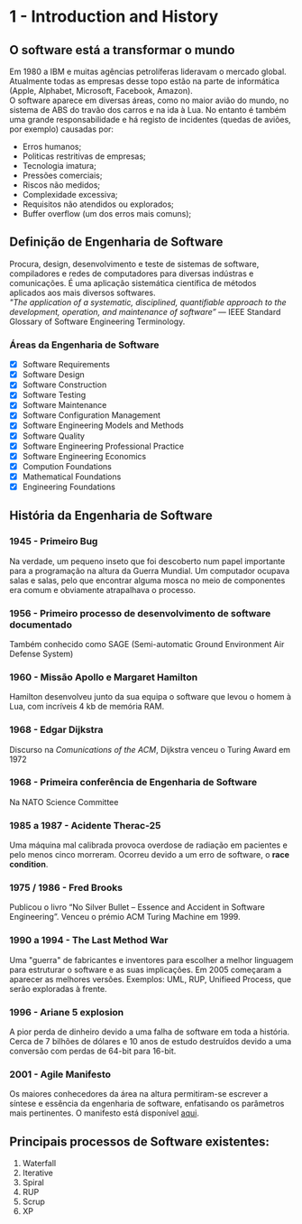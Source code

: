 # 1 - Introduction and History

## O software está a transformar o mundo

Em 1980 a IBM e muitas agências petrolíferas lideravam o mercado global. Atualmente todas as empresas desse topo estão na parte de informática (Apple, Alphabet, Microsoft, Facebook, Amazon). <br>
O software aparece em diversas áreas, como no maior avião do mundo, no sistema de ABS do travão dos carros e na ida à Lua. No entanto é também uma grande responsabilidade  e há registo de incidentes (quedas de aviões, por exemplo) causadas por:

- Erros humanos;
- Politicas restritivas de empresas;
- Tecnologia imatura;
- Pressões comerciais;
- Riscos não medidos;
- Complexidade excessiva;
- Requisitos não atendidos ou explorados;
- Buffer overflow (um dos erros mais comuns);

## Definição de Engenharia de Software

Procura, design, desenvolvimento e teste de sistemas de software, compiladores e redes de computadores para diversas indústras e comunicações. É uma aplicação sistemática científica de métodos aplicados aos mais diversos softwares. <br>
*"The application of a systematic, disciplined, quantifiable approach to the development, operation, and maintenance of software”* — IEEE Standard Glossary of Software Engineering Terminology.

### Áreas da Engenharia de Software

- [x] Software Requirements
- [x] Software Design
- [x] Software Construction
- [x] Software Testing
- [x] Software Maintenance
- [x] Software Configuration Management
- [x] Software Engineering Models and Methods
- [x] Software Quality
- [x] Software Engineering Professional Practice
- [x] Software Engineering Economics
- [x] Compution Foundations
- [x] Mathematical Foundations
- [x] Engineering Foundations

## História da Engenharia de Software

### 1945 - Primeiro Bug

Na verdade, um pequeno inseto que foi descoberto num papel importante para a programação na altura da Guerra Mundial. Um computador ocupava salas e salas, pelo que encontrar alguma mosca no meio de componentes era comum e obviamente atrapalhava o processo.

### 1956 - Primeiro processo de desenvolvimento de software documentado
Também conhecido como SAGE (Semi-automatic Ground Environment Air Defense System)

### 1960 - Missão Apollo e Margaret Hamilton
Hamilton desenvolveu junto da sua equipa o software que levou o homem à Lua, com incríveis 4 kb de memória RAM.

### 1968 - Edgar Dijkstra
Discurso na *Comunications of the ACM*, Dijkstra venceu o Turing Award em 1972

### 1968 - Primeira conferência de Engenharia de Software
Na NATO Science Committee

### 1985 a 1987 - Acidente Therac-25
Uma máquina mal calibrada provoca overdose de radiação em pacientes e pelo menos cinco morreram. Ocorreu devido a um erro de software, o **race condition**.

### 1975 / 1986 - Fred Brooks
Publicou o livro “No Silver Bullet – Essence and Accident in Software Engineering”. Venceu o prémio ACM Turing Machine em 1999.

### 1990 a 1994 - The Last Method War
Uma "guerra" de fabricantes e inventores para escolher a melhor linguagem para estruturar o software e as suas implicações. Em 2005 começaram a aparecer as melhores versões. Exemplos: UML, RUP, Unifieed Process, que serão exploradas à frente.

### 1996 - Ariane 5 explosion
A pior perda de dinheiro devido a uma falha de software em toda a história. Cerca de 7 bilhões de dólares e 10 anos de estudo destruídos devido a uma conversão com perdas de 64-bit para 16-bit.

### 2001 - Agile Manifesto
Os maiores conhecedores da área na altura permitiram-se escrever a síntese e essência da engenharia de software, enfatisando os parâmetros mais pertinentes. O manifesto está disponível [aqui](http://agilemanifesto.org/).

## Principais processos de Software existentes:

1. Waterfall
2. Iterative
3. Spiral
4. RUP
5. Scrup
6. XP

